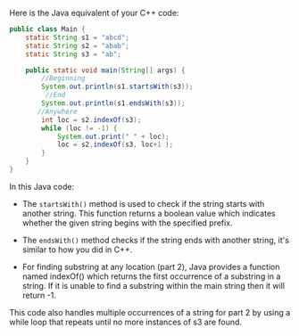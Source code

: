 Here is the Java equivalent of your C++ code:

```java
public class Main {
    static String s1 = "abcd";
    static String s2 = "abab";
    static String s3 = "ab";

    public static void main(String[] args) {
        //Beginning
        System.out.println(s1.startsWith(s3));
         //End
        System.out.println(s1.endsWith(s3));
       //Anywhere
        int loc = s2.indexOf(s3);
        while (loc != -1) {
            System.out.print(" " + loc);
            loc = s2.indexOf(s3, loc+1 );
        }
    }
}
```
In this Java code:

- The `startsWith()` method is used to check if the string starts with another string. This function returns a boolean value which indicates whether the given string begins with the specified prefix.
  
- The `endsWith()` method checks if the string ends with another string, it's similar to how you did in C++. 
    
- For finding substring at any location (part 2), Java provides a function named indexOf() which returns the first occurrence of a substring in a string. If it is unable to find a substring within the main string then it will return -1.
  
This code also handles multiple occurrences of a string for part 2 by using a while loop that repeats until no more instances of s3 are found.
